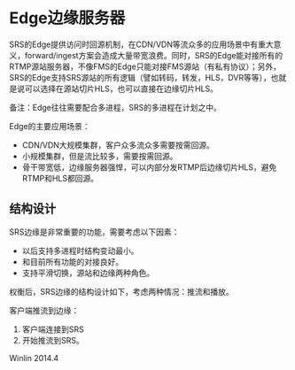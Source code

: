 # Edge边缘服务器

SRS的Edge提供访问时回源机制，在CDN/VDN等流众多的应用场景中有重大意义，forward/ingest方案会造成大量带宽浪费。同时，SRS的Edge能对接所有的RTMP源站服务器，不像FMS的Edge只能对接FMS源站（有私有协议）；另外，SRS的Edge支持SRS源站的所有逻辑（譬如转码，转发，HLS，DVR等等），也就是说可以选择在源站切片HLS，也可以直接在边缘切片HLS。

备注：Edge往往需要配合多进程，SRS的多进程在计划之中。

Edge的主要应用场景：
* CDN/VDN大规模集群，客户众多流众多需要按需回源。
* 小规模集群，但是流比较多，需要按需回源。
* 骨干带宽低，边缘服务器强悍，可以内部分发RTMP后边缘切片HLS，避免RTMP和HLS都回源。

## 结构设计

SRS边缘是非常重要的功能，需要考虑以下因素：
* 以后支持多进程时结构变动最小。
* 和目前所有功能的对接良好。
* 支持平滑切换，源站和边缘两种角色。

权衡后，SRS边缘的结构设计如下，考虑两种情况：推流和播放。

客户端推流到边缘：
1. 客户端连接到SRS
1. 开始推流到SRS。

Winlin 2014.4